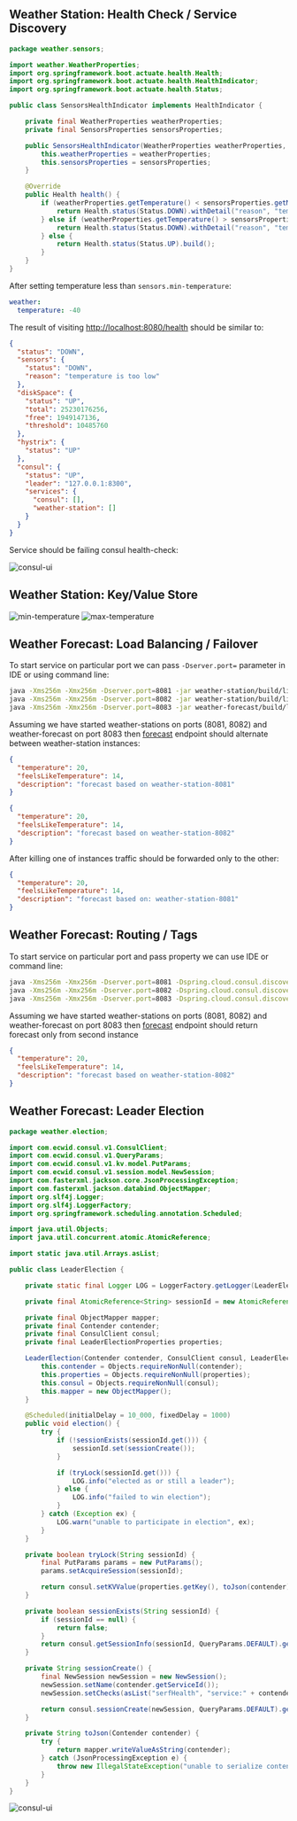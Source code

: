 ## Weather Station: Health Check / Service Discovery

```java
package weather.sensors;

import weather.WeatherProperties;
import org.springframework.boot.actuate.health.Health;
import org.springframework.boot.actuate.health.HealthIndicator;
import org.springframework.boot.actuate.health.Status;

public class SensorsHealthIndicator implements HealthIndicator {

    private final WeatherProperties weatherProperties;
    private final SensorsProperties sensorsProperties;

    public SensorsHealthIndicator(WeatherProperties weatherProperties, SensorsProperties sensorsProperties) {
        this.weatherProperties = weatherProperties;
        this.sensorsProperties = sensorsProperties;
    }

    @Override
    public Health health() {
        if (weatherProperties.getTemperature() < sensorsProperties.getMinTemperature()) {
            return Health.status(Status.DOWN).withDetail("reason", "temperature is too low").build();
        } else if (weatherProperties.getTemperature() > sensorsProperties.getMaxTemperature()) {
            return Health.status(Status.DOWN).withDetail("reason", "temperature is too high").build();
        } else {
            return Health.status(Status.UP).build();
        }
    }
}
```
After setting temperature less than `sensors.min-temperature`:

```yml
weather:
  temperature: -40
```
The result of visiting [http://localhost:8080/health](http://localhost:8080/health) should be similar to:

```json
{
  "status": "DOWN",
  "sensors": {
    "status": "DOWN",
    "reason": "temperature is too low"
  },
  "diskSpace": {
    "status": "UP",
    "total": 25230176256,
    "free": 1949147136,
    "threshold": 10485760
  },
  "hystrix": {
    "status": "UP"
  },
  "consul": {
    "status": "UP",
    "leader": "127.0.0.1:8300",
    "services": {
      "consul": [],
      "weather-station": []
    }
  }
}
```
Service should be failing consul health-check:

![consul-ui](images/consul-failing.png)

## Weather Station: Key/Value Store

![min-temperature](images/min-temperature.png)
![max-temperature](images/max-temperature.png)

## Weather Forecast: Load Balancing / Failover
To start service on particular port we can pass `-Dserver.port=` parameter in IDE or using command line:

```bash
java -Xms256m -Xmx256m -Dserver.port=8081 -jar weather-station/build/libs/weather-station-0.0.1.jar
java -Xms256m -Xmx256m -Dserver.port=8082 -jar weather-station/build/libs/weather-station-0.0.1.jar
java -Xms256m -Xmx256m -Dserver.port=8083 -jar weather-forecast/build/libs/weather-forecast-0.0.1.jar
```

Assuming we have started weather-stations on ports (8081, 8082) and weather-forecast on port 8083
then [forecast](http://localhost:8083/weather) endpoint should alternate between weather-station instances:

```json
{
  "temperature": 20,
  "feelsLikeTemperature": 14,
  "description": "forecast based on weather-station-8081"
}
```
```json
{
  "temperature": 20,
  "feelsLikeTemperature": 14,
  "description": "forecast based on weather-station-8082"
}
```

After killing one of instances traffic should be forwarded only to the other:

```json
{
  "temperature": 20,
  "feelsLikeTemperature": 14,
  "description": "forecast based on: weather-station-8081"
}
```

## Weather Forecast: Routing / Tags
To start service on particular port and pass property we can use IDE or command line:

```bash
java -Xms256m -Xmx256m -Dserver.port=8081 -Dspring.cloud.consul.discovery.tags=v1 -jar weather-station/build/libs/weather-station-0.0.1.jar
java -Xms256m -Xmx256m -Dserver.port=8082 -Dspring.cloud.consul.discovery.tags=v2 -jar weather-station/build/libs/weather-station-0.0.1.jar
java -Xms256m -Xmx256m -Dserver.port=8083 -Dspring.cloud.consul.discovery.server-list-query-tags.weather-station=v2 -jar weather-forecast/build/libs/weather-forecast-0.0.1.jar
```

Assuming we have started weather-stations on ports (8081, 8082) and weather-forecast on port 8083
then [forecast](http://localhost:8083/weather) endpoint should return forecast only from second instance

```json
{
  "temperature": 20,
  "feelsLikeTemperature": 14,
  "description": "forecast based on weather-station-8082"
}
```

## Weather Forecast: Leader Election

```java
package weather.election;

import com.ecwid.consul.v1.ConsulClient;
import com.ecwid.consul.v1.QueryParams;
import com.ecwid.consul.v1.kv.model.PutParams;
import com.ecwid.consul.v1.session.model.NewSession;
import com.fasterxml.jackson.core.JsonProcessingException;
import com.fasterxml.jackson.databind.ObjectMapper;
import org.slf4j.Logger;
import org.slf4j.LoggerFactory;
import org.springframework.scheduling.annotation.Scheduled;

import java.util.Objects;
import java.util.concurrent.atomic.AtomicReference;

import static java.util.Arrays.asList;

public class LeaderElection {

    private static final Logger LOG = LoggerFactory.getLogger(LeaderElection.class);

    private final AtomicReference<String> sessionId = new AtomicReference<>();

    private final ObjectMapper mapper;
    private final Contender contender;
    private final ConsulClient consul;
    private final LeaderElectionProperties properties;

    LeaderElection(Contender contender, ConsulClient consul, LeaderElectionProperties properties) {
        this.contender = Objects.requireNonNull(contender);
        this.properties = Objects.requireNonNull(properties);
        this.consul = Objects.requireNonNull(consul);
        this.mapper = new ObjectMapper();
    }

    @Scheduled(initialDelay = 10_000, fixedDelay = 1000)
    public void election() {
        try {
            if (!sessionExists(sessionId.get())) {
                sessionId.set(sessionCreate());
            }

            if (tryLock(sessionId.get())) {
                LOG.info("elected as or still a leader");
            } else {
                LOG.info("failed to win election");
            }
        } catch (Exception ex) {
            LOG.warn("unable to participate in election", ex);
        }
    }

    private boolean tryLock(String sessionId) {
        final PutParams params = new PutParams();
        params.setAcquireSession(sessionId);

        return consul.setKVValue(properties.getKey(), toJson(contender), params).getValue();
    }

    private boolean sessionExists(String sessionId) {
        if (sessionId == null) {
            return false;
        }
        return consul.getSessionInfo(sessionId, QueryParams.DEFAULT).getValue() != null;
    }

    private String sessionCreate() {
        final NewSession newSession = new NewSession();
        newSession.setName(contender.getServiceId());
        newSession.setChecks(asList("serfHealth", "service:" + contender.getServiceId()));

        return consul.sessionCreate(newSession, QueryParams.DEFAULT).getValue();
    }

    private String toJson(Contender contender) {
        try {
            return mapper.writeValueAsString(contender);
        } catch (JsonProcessingException e) {
            throw new IllegalStateException("unable to serialize contender: ", e);
        }
    }
}
```

![consul-ui](images/consul-election.png)

